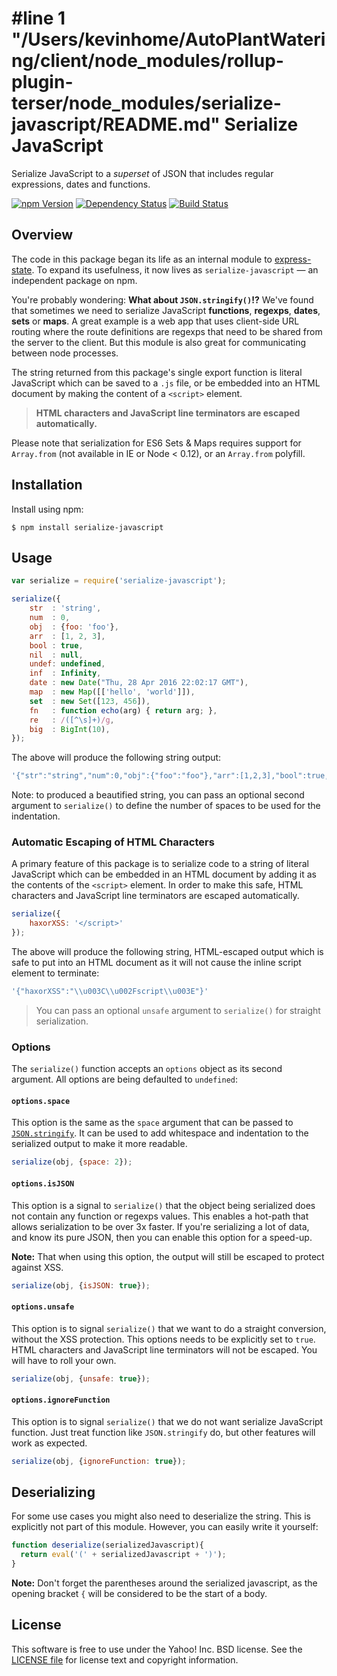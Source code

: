 #line 1 "/Users/kevinhome/AutoPlantWatering/client/node_modules/rollup-plugin-terser/node_modules/serialize-javascript/README.md"
Serialize JavaScript
====================

Serialize JavaScript to a _superset_ of JSON that includes regular expressions, dates and functions.

[![npm Version][npm-badge]][npm]
[![Dependency Status][david-badge]][david]
[![Build Status][travis-badge]][travis]

## Overview

The code in this package began its life as an internal module to [express-state][]. To expand its usefulness, it now lives as `serialize-javascript` — an independent package on npm.

You're probably wondering: **What about `JSON.stringify()`!?** We've found that sometimes we need to serialize JavaScript **functions**, **regexps**, **dates**, **sets** or **maps**. A great example is a web app that uses client-side URL routing where the route definitions are regexps that need to be shared from the server to the client. But this module is also great for communicating between node processes.

The string returned from this package's single export function is literal JavaScript which can be saved to a `.js` file, or be embedded into an HTML document by making the content of a `<script>` element.

> **HTML characters and JavaScript line terminators are escaped automatically.**

Please note that serialization for ES6 Sets & Maps requires support for `Array.from` (not available in IE or Node < 0.12), or an `Array.from` polyfill.

## Installation

Install using npm:

```shell
$ npm install serialize-javascript
```

## Usage

```js
var serialize = require('serialize-javascript');

serialize({
    str  : 'string',
    num  : 0,
    obj  : {foo: 'foo'},
    arr  : [1, 2, 3],
    bool : true,
    nil  : null,
    undef: undefined,
    inf  : Infinity,
    date : new Date("Thu, 28 Apr 2016 22:02:17 GMT"),
    map  : new Map([['hello', 'world']]),
    set  : new Set([123, 456]),
    fn   : function echo(arg) { return arg; },
    re   : /([^\s]+)/g,
    big  : BigInt(10),
});
```

The above will produce the following string output:

```js
'{"str":"string","num":0,"obj":{"foo":"foo"},"arr":[1,2,3],"bool":true,"nil":null,"undef":undefined,"inf":Infinity,"date":new Date("2016-04-28T22:02:17.000Z"),"map":new Map([["hello","world"]]),"set":new Set([123,456]),"fn":function echo(arg) { return arg; },"re":new RegExp("([^\\\\s]+)", "g"),"big":BigInt("10")}'
```

Note: to produced a beautified string, you can pass an optional second argument to `serialize()` to define the number of spaces to be used for the indentation.

### Automatic Escaping of HTML Characters

A primary feature of this package is to serialize code to a string of literal JavaScript which can be embedded in an HTML document by adding it as the contents of the `<script>` element. In order to make this safe, HTML characters and JavaScript line terminators are escaped automatically.

```js
serialize({
    haxorXSS: '</script>'
});
```

The above will produce the following string, HTML-escaped output which is safe to put into an HTML document as it will not cause the inline script element to terminate:

```js
'{"haxorXSS":"\\u003C\\u002Fscript\\u003E"}'
```

> You can pass an optional `unsafe` argument to `serialize()` for straight serialization.

### Options

The `serialize()` function accepts an `options` object as its second argument. All options are being defaulted to `undefined`:

#### `options.space`

This option is the same as the `space` argument that can be passed to [`JSON.stringify`][JSON.stringify]. It can be used to add whitespace and indentation to the serialized output to make it more readable.

```js
serialize(obj, {space: 2});
```

#### `options.isJSON`

This option is a signal to `serialize()` that the object being serialized does not contain any function or regexps values. This enables a hot-path that allows serialization to be over 3x faster. If you're serializing a lot of data, and know its pure JSON, then you can enable this option for a speed-up.

**Note:** That when using this option, the output will still be escaped to protect against XSS.

```js
serialize(obj, {isJSON: true});
```

#### `options.unsafe`

This option is to signal `serialize()` that we want to do a straight conversion, without the XSS protection. This options needs to be explicitly set to `true`. HTML characters and JavaScript line terminators will not be escaped. You will have to roll your own.

```js
serialize(obj, {unsafe: true});
```

#### `options.ignoreFunction`

This option is to signal `serialize()` that we do not want serialize JavaScript function. 
Just treat function like `JSON.stringify` do, but other features will work as expected.

```js
serialize(obj, {ignoreFunction: true});
```

## Deserializing

For some use cases you might also need to deserialize the string. This is explicitly not part of this module. However, you can easily write it yourself:

```js
function deserialize(serializedJavascript){
  return eval('(' + serializedJavascript + ')');
}
```

**Note:** Don't forget the parentheses around the serialized javascript, as the opening bracket `{` will be considered to be the start of a body.

## License

This software is free to use under the Yahoo! Inc. BSD license.
See the [LICENSE file][LICENSE] for license text and copyright information.


[npm]: https://www.npmjs.org/package/serialize-javascript
[npm-badge]: https://img.shields.io/npm/v/serialize-javascript.svg?style=flat-square
[david]: https://david-dm.org/yahoo/serialize-javascript
[david-badge]: https://img.shields.io/david/yahoo/serialize-javascript.svg?style=flat-square
[travis]: https://travis-ci.org/yahoo/serialize-javascript
[travis-badge]: https://img.shields.io/travis/yahoo/serialize-javascript.svg?style=flat-square
[express-state]: https://github.com/yahoo/express-state
[JSON.stringify]: https://developer.mozilla.org/en-US/docs/Web/JavaScript/Reference/Global_Objects/JSON/stringify
[LICENSE]: https://github.com/yahoo/serialize-javascript/blob/master/LICENSE
